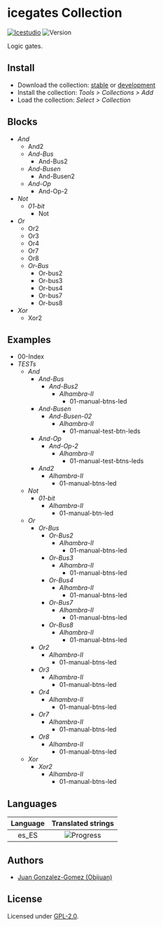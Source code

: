# icegates Collection

[![Icestudio](https://img.shields.io/badge/collection-icestudio-blue.svg)](https://github.com/FPGAwars/icestudio)
![Version](https://img.shields.io/badge/version-v0.1.0-orange.svg)

Logic gates.

## Install

* Download the collection: [stable](https://github.com/FPGAwars/iceGates/archive/v0.1.0.zip) or [development](https://github.com/FPGAwars/iceGates/archive/master.zip)
* Install the collection: *Tools > Collections > Add*
* Load the collection: *Select > Collection*

## Blocks
* *And*
  * And2
  * *And-Bus*
    * And-Bus2
  * *And-Busen*
    * And-Busen2
  * *And-Op*
    * And-Op-2
* *Not*
  * *01-bit*
    * Not
* *Or*
  * Or2
  * Or3
  * Or4
  * Or7
  * Or8
  * *Or-Bus*
    * Or-bus2
    * Or-bus3
    * Or-bus4
    * Or-bus7
    * Or-bus8
* *Xor*
  * Xor2

## Examples
* 00-Index
* *TESTs*
  * *And*
    * *And-Bus*
      * *And-Bus2*
        * *Alhambra-II*
          * 01-manual-btns-led
    * *And-Busen*
      * *And-Busen-02*
        * *Alhambra-II*
          * 01-manual-test-btn-leds
    * *And-Op*
      * *And-Op-2*
        * *Alhambra-II*
          * 01-manual-test-btns-leds
    * *And2*
      * *Alhambra-II*
        * 01-manual-btns-led
  * *Not*
    * *01-bit*
      * *Alhambra-II*
        * 01-manual-btn-led
  * *Or*
    * *Or-Bus*
      * *Or-Bus2*
        * *Alhambra-II*
          * 01-manual-btns-led
      * *Or-Bus3*
        * *Alhambra-II*
          * 01-manual-btns-led
      * *Or-Bus4*
        * *Alhambra-II*
          * 01-manual-btns-led
      * *Or-Bus7*
        * *Alhambra-II*
          * 01-manual-btns-led
      * *Or-Bus8*
        * *Alhambra-II*
          * 01-manual-btns-led
    * *Or2*
      * *Alhambra-II*
        * 01-manual-btns-led
    * *Or3*
      * *Alhambra-II*
        * 01-manual-btns-led
    * *Or4*
      * *Alhambra-II*
        * 01-manual-btns-led
    * *Or7*
      * *Alhambra-II*
        * 01-manual-btns-led
    * *Or8*
      * *Alhambra-II*
        * 01-manual-btns-led
  * *Xor*
    * *Xor2*
      * *Alhambra-II*
        * 01-manual-btns-led

## Languages
| Language | Translated strings |
|:--------:|:------------------:|
| es_ES | ![Progress](http://progressed.io/bar/100) |

## Authors
* [Juan Gonzalez-Gomez (Obijuan)](https://github.com/Obijuan)


## License

Licensed under [GPL-2.0](https://opensource.org/licenses/GPL-2.0).
